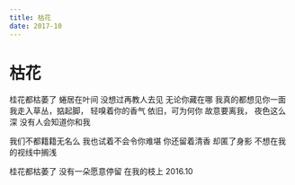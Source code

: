 ```yaml
---
title: 枯花
date: 2017-10
---
```

# 枯花
桂花都枯萎了
蜷居在叶间
没想过再教人去见
无论你藏在哪
我真的都想见你一面
我走入草丛，掂起脚，
轻嗅着你的香气
依旧，可为何你
故意要离我，
夜色这么深
没有人会知道你和我

我们不都籍籍无名么
我也试着不会令你难堪
你还留着清香
却匿了身影
不想在我的视线中搁浅

桂花都枯萎了
没有一朵愿意停留
在我的枝上
2016.10